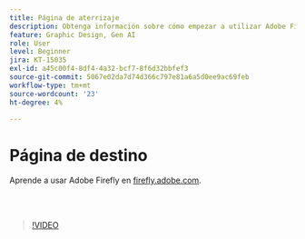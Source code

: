 ```yaml
---
title: Página de aterrizaje
description: Obtenga información sobre cómo empezar a utilizar Adobe Firefly en firefly.adobe.com
feature: Graphic Design, Gen AI
role: User
level: Beginner
jira: KT-15035
exl-id: a45c00f4-8df4-4a32-bcf7-8f6d32bbfef3
source-git-commit: 5067e02da7d74d366c797e81a6a5d0ee9ac69feb
workflow-type: tm+mt
source-wordcount: '23'
ht-degree: 4%

---
```


# Página de destino

Aprende a usar Adobe Firefly en [firefly.adobe.com](https://firefly.adobe.com/).

<br> 

>[!VIDEO](https://video.tv.adobe.com/v/3427607?quality=12&learn=on&hidetitle=true)
